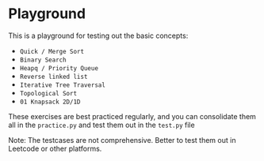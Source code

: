 
# Playground

This is a playground for testing out the basic concepts:
- `Quick / Merge Sort`
- `Binary Search`
- `Heapq / Priority Queue`
- `Reverse linked list`
- `Iterative Tree Traversal`
- `Topological Sort`
- `01 Knapsack 2D/1D`

These exercises are best practiced regularly, and you can consolidate them all in the `practice.py` and test them out in the `test.py` file

Note: The testcases are not comprehensive. Better to test them out in Leetcode or other platforms.